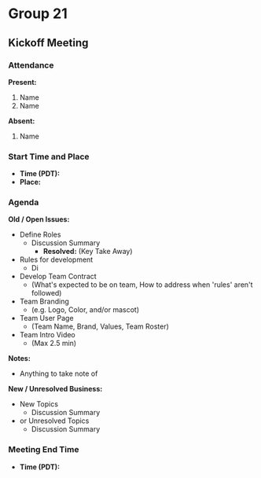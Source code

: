 # Group 21

## Kickoff Meeting

### Attendance
**Present:** 
1. Name
2. Name
   
**Absent:** 
1. Name 

### Start Time and Place
- **Time (PDT):**
- **Place:**

### Agenda
**Old / Open Issues:**  <!-- Any old/Open business from the previous meeting -->
- Define Roles 
  - Discussion Summary
    - **Resolved:** (Key Take Away) <!-- Only add when issue was resolved -->
- Rules for development
  - Di
- Develop Team Contract 
  - (What's expected to be on team, How to address when 'rules' aren't followed)
- Team Branding
  - (e.g. Logo, Color, and/or mascot)
- Team User Page
  - (Team Name, Brand, Values, Team Roster)
- Team Intro Video
  - (Max 2.5 min)
  
**Notes:**
- Anything to take note of
  

**New / Unresolved Business:** <!-- New or still unresolved business to be discussed next Meeting (Even Open Issues that weren't resolved) -->
- New Topics 
  - Discussion Summary
- or Unresolved Topics
  - Discussion Summary

### Meeting End Time
- **Time (PDT):** 